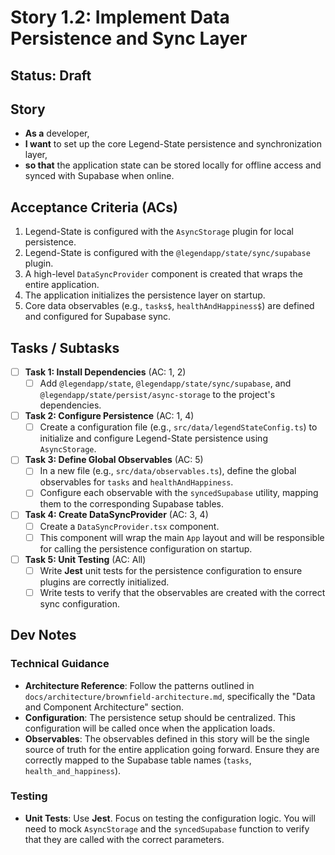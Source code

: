 # Story 1.2: Implement Data Persistence and Sync Layer

## Status: Draft

## Story

-   **As a** developer,
-   **I want** to set up the core Legend-State persistence and synchronization layer,
-   **so that** the application state can be stored locally for offline access and synced with Supabase when online.

## Acceptance Criteria (ACs)

1.  Legend-State is configured with the `AsyncStorage` plugin for local persistence.
2.  Legend-State is configured with the `@legendapp/state/sync/supabase` plugin.
3.  A high-level `DataSyncProvider` component is created that wraps the entire application.
4.  The application initializes the persistence layer on startup.
5.  Core data observables (e.g., `tasks$`, `healthAndHappiness$`) are defined and configured for Supabase sync.

## Tasks / Subtasks

-   [ ] **Task 1: Install Dependencies** (AC: 1, 2)
    -   [ ] Add `@legendapp/state`, `@legendapp/state/sync/supabase`, and `@legendapp/state/persist/async-storage` to the project's dependencies.
-   [ ] **Task 2: Configure Persistence** (AC: 1, 4)
    -   [ ] Create a configuration file (e.g., `src/data/legendStateConfig.ts`) to initialize and configure Legend-State persistence using `AsyncStorage`.
-   [ ] **Task 3: Define Global Observables** (AC: 5)
    -   [ ] In a new file (e.g., `src/data/observables.ts`), define the global observables for `tasks` and `healthAndHappiness`.
    -   [ ] Configure each observable with the `syncedSupabase` utility, mapping them to the corresponding Supabase tables.
-   [ ] **Task 4: Create DataSyncProvider** (AC: 3, 4)
    -   [ ] Create a `DataSyncProvider.tsx` component.
    -   [ ] This component will wrap the main `App` layout and will be responsible for calling the persistence configuration on startup.
-   [ ] **Task 5: Unit Testing** (AC: All)
    -   [ ] Write **Jest** unit tests for the persistence configuration to ensure plugins are correctly initialized.
    -   [ ] Write tests to verify that the observables are created with the correct sync configuration.

## Dev Notes

### Technical Guidance
* **Architecture Reference**: Follow the patterns outlined in `docs/architecture/brownfield-architecture.md`, specifically the "Data and Component Architecture" section.
* **Configuration**: The persistence setup should be centralized. This configuration will be called once when the application loads.
* **Observables**: The observables defined in this story will be the single source of truth for the entire application going forward. Ensure they are correctly mapped to the Supabase table names (`tasks`, `health_and_happiness`).

### Testing
* **Unit Tests**: Use **Jest**. Focus on testing the configuration logic. You will need to mock `AsyncStorage` and the `syncedSupabase` function to verify that they are called with the correct parameters.

